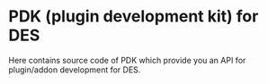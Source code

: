 # PDK (plugin development kit) for DES

Here contains source code of PDK which provide you an API for plugin/addon development for DES. 
